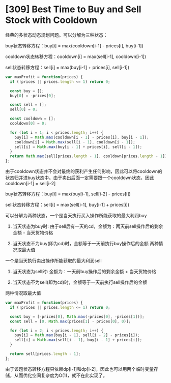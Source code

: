 # [309] Best Time to Buy and Sell Stock with Cooldown

经典的多状态动态规划问题。可以分解为三种状态：

buy状态转移方程：buy[i] = max(cooldown[i-1] - prices[i], buy[i-1])

cooldown状态转移方程：cooldown[i] = max(sell[i-1], cooldown[i-1])

sell状态转移方程：sell[i] = max(buy[i-1] + prices[i], sell[i-1])

```js
var maxProfit = function(prices) {
  if (!prices || prices.length <= 1) return 0;

  const buy = [];
  buy[0] = -prices[0];

  const sell = [];
  sell[0] = 0;

  const cooldown = [];
  cooldown[0] = 0;

  for (let i = 1; i < prices.length; i++) {
    buy[i] = Math.max(cooldown[i - 1] - prices[i], buy[i - 1]);
    cooldown[i] = Math.max(sell[i - 1], cooldown[i - 1]);
    sell[i] = Math.max(buy[i - 1] + prices[i], sell[i - 1]);
  }
  return Math.max(sell[prices.length - 1], cooldown[prices.length - 1]);
};
```

由于cooldown状态并不会对最终的获利产生任何影响，因此可以将cooldown的状态归并进buy状态中。由于卖出后面一定需要跟一个cooldown状态，因此cooldown[i-1] = sell[i-2]

buy状态转移方程：buy[i] = max(buy[i-1], sell[i-2] - prices[i])

sell状态转移方程：sell[i] = max(sell[i-1], buy[i-1] + prices[i])

可以分解为两种状态，一个是当天执行买入操作所能获取的最大利润buy

1. 当天状态为buy时: 由于sell后有一天的cd，金额为：两天前sell操作后的剩余金额 - 当天货物价格

2. 当天状态不为buy(即为cd)时，金额等于一天前执行buy操作后的金额
两种情况取最大值

一个是当天执行卖出操作所能获取的最大利润sell

1. 当天状态为sell时: 金额为：一天前buy操作后的剩余金额 + 当天货物价格

2. 当天状态不为sell(即为cd)时，金额等于一天前执行sell操作后的金额

两种情况取最大值

```js
var maxProfit = function(prices) {
  if (!prices || prices.length <= 1) return 0;

  const buy = [-prices[0], Math.max(-prices[0], -prices[1])];
  const sell = [0, Math.max(prices[1] - prices[0], 0)];

  for (let i = 2; i < prices.length; i++) {
    buy[i] = Math.max(buy[i - 1], sell[i - 2] - prices[i]);
    sell[i] = Math.max(sell[i - 1], buy[i - 1] + prices[i]);
  }

  return sell[prices.length - 1];
};
```

由于该题状态转移方程只依赖dp[i-1]和dp[i-2]，因此也可以用两个临时变量存储，从而优化空间复杂度为O(1)，就不在此实现了。
